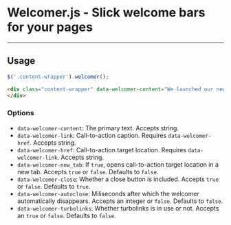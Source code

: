 # Welcomer.js - Slick welcome bars for your pages

---

## Usage

```javascript
$('.content-wrapper').welcomer();
```

```html
<div class="content-wrapper" data-welcomer-content="We launched our new product!" data-welcomer-link="Start a trial" data-welcomer-href="https://example.com">
</div>
```

### Options

* `data-welcomer-content`: The primary text. Accepts string.
* `data-welcomer-link`: Call-to-action caption. Requires `data-welcomer-href`. Accepts string.
* `data-welcomer-href`: Call-to-action target location. Requires `data-welcomer-link`. Accepts string.
* `data-welcomer-new_tab`: If `true`, opens call-to-action target location in a new tab. Accepts `true` or `false`. Defaults to `false`.
* `data-welcomer-close`: Whether a close button is included. Accepts `true` or `false`. Defaults to `true`.
* `data-welcomer-autoclose`: Miliseconds after which the welcomer automatically disappears. Accepts an integer or `false`. Defaults to `false`.
* `data-welcomer-turbolinks`: Whether turbolinks is in use or not. Accepts an `true` or `false`. Defaults to `false`.
